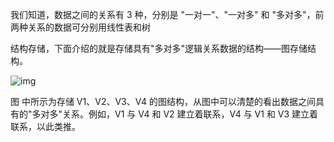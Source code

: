 我们知道，数据之间的关系有 3 种，分别是 "一对一"、"一对多" 和 "多对多"，前两种关系的数据可分别用线性表和树

结构存储，下面介绍的就是存储具有"多对多"逻辑关系数据的结构——图存储结构。


![img](http://data.biancheng.net/uploads/allimg/190103/2-1Z1032054241T.gif)

图 中所示为存储 V1、V2、V3、V4 的图结构，从图中可以清楚的看出数据之间具有的"多对多"关系。例如，V1 与 V4 和 V2 建立着联系，V4 与 V1 和 V3 建立着联系，以此类推。

